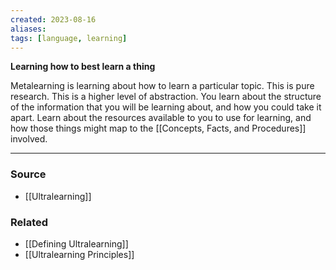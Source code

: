 ```yaml
---
created: 2023-08-16
aliases: 
tags: [language, learning]
---
```

**Learning how to best learn a thing**

Metalearning is learning about how to learn a particular topic. This is pure research. This is a higher level of abstraction. You learn about the structure of the information that you will be learning about, and how you could take it apart. Learn about the resources available to you to use for learning, and how those things might map to the [[Concepts, Facts, and Procedures]] involved.

****
### Source
- [[Ultralearning]]

### Related
- [[Defining Ultralearning]]
- [[Ultralearning Principles]]
 